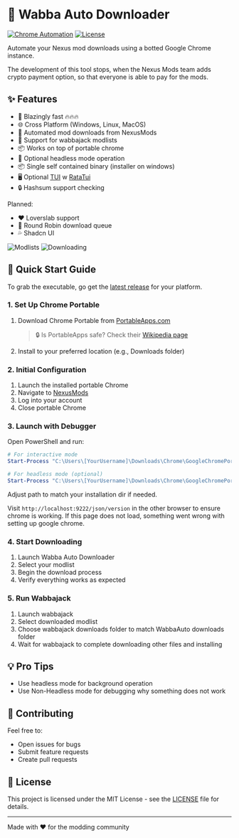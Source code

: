 # 🚀 Wabba Auto Downloader

[![Chrome Automation](https://img.shields.io/badge/Chrome-Automation-blue)](https://www.chromium.org/)
[![License](https://img.shields.io/badge/license-MIT-green.svg)](https://opensource.org/licenses/MIT)

Automate your Nexus mod downloads using a botted Google Chrome instance.

The development of this tool stops, when the Nexus Mods team adds crypto payment option, so that everyone is able to pay for the mods.

## ✨ Features

- 🦀 Blazingly fast 🔥🔥🔥
- 🌐 Cross Platform (Windows, Linux, MacOS)
- 🤖 Automated mod downloads from NexusMods
- 🎯 Support for wabbajack modlists
- 📦 Works on top of portable chrome
- 👻 Optional headless mode operation
- 📦 Single self contained binary (installer on windows)
- 🖥️ Optional [TUI](https://github.com/awarebayes/wabbaauto/tree/release/src-tauri/cli) w [RataTui](https://ratatui.rs/)
- 🔒 Hashsum support checking

Planned:

- ❤️ Loverslab support
- 🔄 Round Robin download queue
- 💦 Shadcn UI

![Modlists](https://i.ibb.co/ChmSLxV/389278968-8e5e9729-bb5d-46a4-9a3c-4adac2cbc3e6.png)
![Downloading](https://i.ibb.co/6BRm3ND/389278785-1364be2c-5ac6-4ac6-a18f-289bb40f4f0c.png)

## 🚀 Quick Start Guide

To grab the executable, go get the [latest release](https://github.com/awarebayes/wabbaauto/releases) for your platform.

### 1. Set Up Chrome Portable

1. Download Chrome Portable from [PortableApps.com](https://portableapps.com/apps/internet/google_chrome_portable)
   > 🔒 Is PortableApps safe? Check their [Wikipedia page](https://en.wikipedia.org/wiki/PortableApps.com)
2. Install to your preferred location (e.g., Downloads folder)

### 2. Initial Configuration

1. Launch the installed portable Chrome
2. Navigate to [NexusMods](https://www.nexusmods.com)
3. Log into your account
4. Close portable Chrome

### 3. Launch with Debugger

Open PowerShell and run:

```powershell
# For interactive mode
Start-Process "C:\Users\[YourUsername]\Downloads\Chrome\GoogleChromePortable\GoogleChromePortable.exe" -ArgumentList "--remote-debugging-port=9222"

# For headless mode (optional)
Start-Process "C:\Users\[YourUsername]\Downloads\Chrome\GoogleChromePortable\GoogleChromePortable.exe" -ArgumentList "--remote-debugging-port=9222 --headless"
```

Adjust path to match your installation dir if needed.

Visit `http://localhost:9222/json/version` in the other browser to ensure chrome is working.
If this page does not load, something went wrong with setting up google chrome.

### 4. Start Downloading

1. Launch Wabba Auto Downloader
2. Select your modlist
3. Begin the download process
4. Verify everything works as expected

### 5. Run Wabbajack

1. Launch wabbajack
2. Select downloaded modlist
3. Choose wabbajack downloads folder to match WabbaAuto downloads folder
4. Wait for wabbajack to complete downloading other files and installing

## 💡 Pro Tips

- Use headless mode for background operation
- Use Non-Headless mode for debugging why something does not work

## 🤝 Contributing

Feel free to:

- Open issues for bugs
- Submit feature requests
- Create pull requests

## 📝 License

This project is licensed under the MIT License - see the [LICENSE](LICENSE) file for details.

---

Made with ❤️ for the modding community
